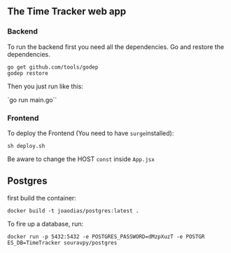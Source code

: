 ## The Time Tracker web app


### Backend

To run the backend first you need all the dependencies. Go and restore the dependencies.

````
go get github.com/tools/godep
godep restore
````

Then you just run like this:

`go run main.go``

### Frontend

To deploy the Frontend (You need to have `surge`installed):

`sh deploy.sh`

Be aware to change the HOST `const` inside `App.jsx`

## Postgres

first build the container:

`docker build -t joaodias/postgres:latest .`

To fire up a database, run:

`docker run -p 5432:5432 -e POSTGRES_PASSWORD=dMzpXuzT -e POSTGR
ES_DB=TimeTracker souravpy/postgres`

